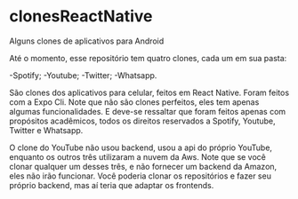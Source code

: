 # clonesReactNative
Alguns clones de aplicativos para Android

Até o momento, esse repositório tem quatro clones, cada um em sua pasta:

-Spotify;
-Youtube;
-Twitter;
-Whatsapp.

São clones dos aplicativos para celular, feitos em React Native.
Foram feitos com a Expo Cli. Note que não são clones perfeitos, eles tem apenas algumas funcionalidades.
E deve-se ressaltar que foram feitos apenas com propósitos acadêmicos, todos os direitos
reservados a Spotify, Youtube, Twitter e Whatsapp.

O clone do YouTube não usou backend, usou a api do próprio YouTube, enquanto os outros três 
utilizaram a nuvem da Aws. Note que se você clonar qualquer um desses três, e não fornecer um backend da Amazon, eles não irão funcionar. 
Você poderia clonar os repositórios e fazer seu próprio backend, mas aí teria que
adaptar os frontends.



